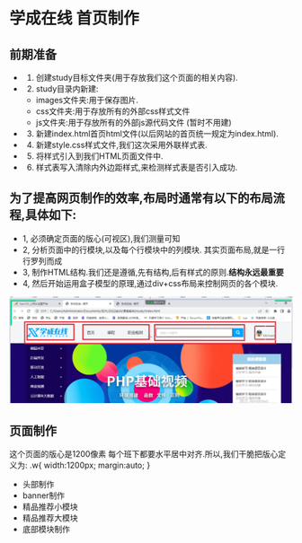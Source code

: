 # 学成在线 首页制作
## 前期准备
+ 1. 创建study目标文件夹(用于存放我们这个页面的相关内容).
+ 2. study目录内新建:
    + images文件夹:用于保存图片.
    + css文件夹:用于存放所有的外部css样式文件
    + js文件夹:用于存放所有的外部js源代码文件 (暂时不用建)
+ 3. 新建index.html首页html文件(以后网站的首页统一规定为index.html).
+ 4. 新建style.css样式文件,我们这次采用外联样式表.
+ 5. 将样式引入到我们HTML页面文件中.
+ 6. 样式表写入清除内外边距样式,来检测样式表是否引入成功.

## 为了提高网页制作的效率,布局时通常有以下的布局流程,具体如下:
+ 1, 必须确定页面的版心(可视区),我们测量可知
+ 2, 分析页面中的行模块,以及每个行模块中的列模块. 其实页面布局,就是一行行罗列而成
+ 3, 制作HTML结构.我们还是遵循,先有结构,后有样式的原则.**结构永远最重要**
+ 4, 然后开始运用盒子模型的原理,通过div+css布局来控制网页的各个模块.

![](images/box%E5%88%92%E5%88%86.png)


## 页面制作
这个页面的版心是1200像素 每个班下都要水平居中对齐.所以,我们干脆把版心定义为:
.w{
    width:1200px;
    margin:auto;
}
+ 头部制作
+ banner制作
+ 精品推荐小模块
+ 精品推荐大模块
+ 底部模块制作